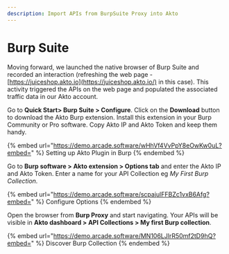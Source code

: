 ```yaml
---
description: Import APIs from BurpSuite Proxy into Akto
---
```


# Burp Suite

Moving forward, we launched the native browser of Burp Suite and recorded an interaction (refreshing the web page - [https://juiceshop.akto.io](https://juiceshop.akto.io/) in this case). This activity triggered the APIs on the web page and populated the associated traffic data in our Akto account.

Go to **Quick Start> Burp Suite > Configure**. Click on the **Download** button to download the Akto Burp extension. Install this extension in your Burp Community or Pro software. Copy Akto IP and Akto Token and keep them handy.&#x20;

{% embed url="https://demo.arcade.software/wHhVf4VvPpY8eOwKw0uL?embed=" %}
Setting up Akto Plugin in Burp
{% endembed %}

Go to **Burp software > Akto extension > Options tab** and enter the Akto IP and Akto Token. Enter a name for your API Collection eg _My First Burp Collection._

{% embed url="https://demo.arcade.software/scpajulFFBZc1vxB6Afg?embed=" %}
Configure Options
{% endembed %}

Open the browser from **Burp Proxy** and start navigating. Your APIs will be visible in **Akto dashboard > API Collections > My first Burp collection**.

{% embed url="https://demo.arcade.software/MN106LJlrR50mf2tD9hQ?embed=" %}
Discover Burp Collection
{% endembed %}
